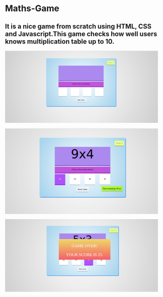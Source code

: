 # Maths-Game

## It is a nice game from scratch using HTML, CSS and Javascript.This game checks how well users knows multiplication table up to 10.

![](images/result1.png)

![](images/result2.png)

![](images/result3.png)
